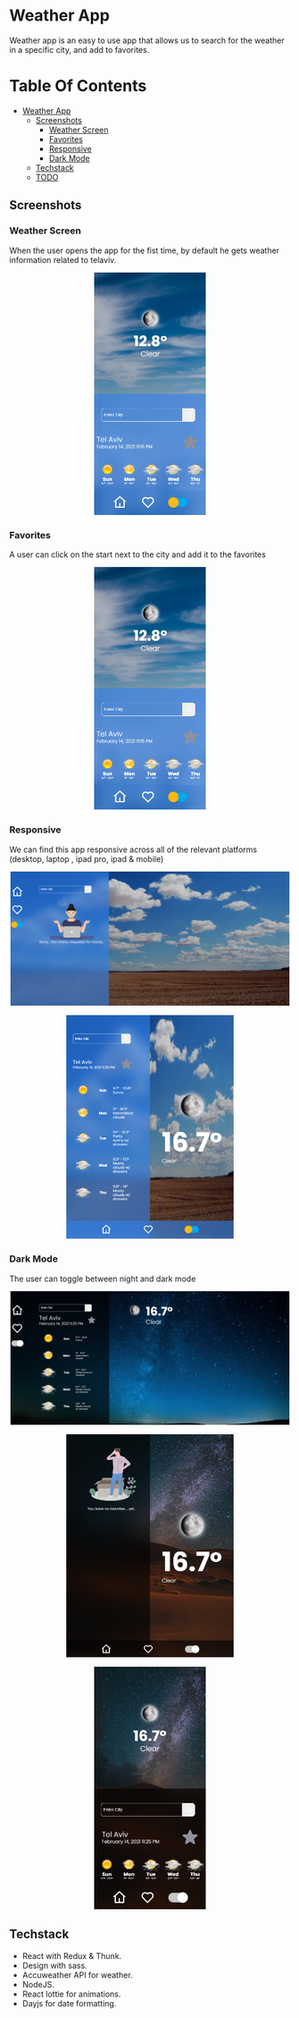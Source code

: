 # Weather App

Weather app is an easy to use app that allows us to search for the weather in a specific city, and add to favorites.


# Table Of Contents

- [Weather App](#Weather-app)
  - [Screenshots](#screenshots)
    - [Weather Screen](#first-screen)
    - [Favorites](#favorites)
    - [Responsive](#responsive)
    - [Dark Mode](#Dark-Mode)
  - [Techstack](#tech-stack)
  - [TODO](#todo)



## Screenshots

### Weather Screen

When the user opens the app for the fist time, by default he gets weather information related to telaviv.

<p align="center"><img src="src/assets/screenshots/light_mob.png" width="200" /></p>

### Favorites

A user can click on the start next to the city and add it to the favorites

<p align="center"><img src="src/assets/screenshots/light_mob.png" width="200" /></p>

### Responsive

We can find this app responsive across all of the relevant platforms (desktop, laptop , ipad pro, ipad & mobile)

<p align="center"><img src="src/assets/screenshots/light_desk.png" width="500" /></p>
<p align="center"><img src="src/assets/screenshots/light_ipad.png" width="300" /></p>

### Dark Mode 

The user can toggle between night and dark mode

<p align="center"><img src="src/assets/screenshots/dark_dsk.png" width="500" /></p>
<p align="center"><img src="src/assets/screenshots/dark_ipad.png" width="300" /></p>
<p align="center"><img src="src/assets/screenshots/dark_mob.png" width="200" /></p>

## Techstack

- React with Redux & Thunk.
- Design with sass.
- Accuweather API for weather.
- NodeJS.
- React lottie for animations.
- Dayjs for date formatting.


